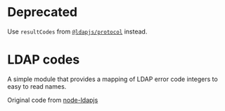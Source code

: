# Deprecated

Use `resultCodes` from [`@ldapjs/protocol`](https://github.com/ldapjs/protocol) instead.

# LDAP codes

A simple module that provides a mapping of LDAP error code integers to easy
to read names.

Original code from [node-ldapjs](https://github.com/ldapjs/node-ldapjs)
